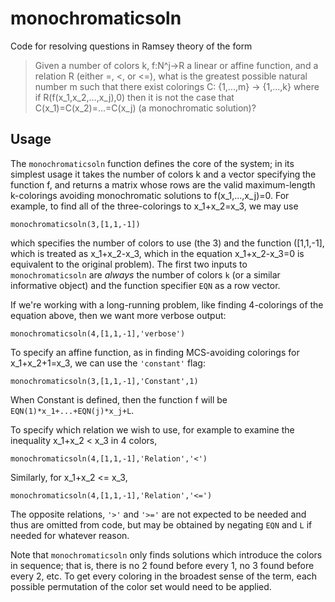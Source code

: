 # monochromaticsoln
Code for resolving questions in Ramsey theory of the form

>Given a number of colors k, f:N^j->R a linear or affine function, 
>and a relation R (either =, <, or <=), 
>what is the greatest possible natural number m such that there exist colorings
>C: {1,...,m} -> {1,...,k} where if R(f(x_1,x_2,...,x_j),0) then it is not the 
>case that C(x_1)=C(x_2)=...=C(x_j) (a monochromatic solution)?

## Usage

The `monochromaticsoln` function defines the core of the system; in its simplest usage
it takes the number of colors k and a vector specifying the function f, and returns a
matrix whose rows are the valid maximum-length k-colorings avoiding monochromatic
solutions to f(x_1,...,x_j)=0. For example, to find all of the three-colorings to 
x_1+x_2=x_3, we may use
```
monochromaticsoln(3,[1,1,-1])
```
which specifies the number of colors to use (the 3) and the function ([1,1,-1], which 
is treated as x_1+x_2-x_3, which in the equation x_1+x_2-x_3=0 is equivalent to the 
original problem). The first two inputs to `monochromaticsoln` are *always* the number
of colors `k` (or a similar informative object) and the function specifier `EQN` 
as a row vector.

If we're working with a long-running problem, like finding 4-colorings of the equation
above, then we want more verbose output:
```
monochromaticsoln(4,[1,1,-1],'verbose')
```

To specify an affine function, as in finding MCS-avoiding colorings for x_1+x_2+1=x_3, 
we can use the `'constant'` flag:
```
monochromaticsoln(3,[1,1,-1],'Constant',1)
```
When Constant is defined, then the function f will be 
`EQN(1)*x_1+...+EQN(j)*x_j+L`.

To specify which relation we wish to use, for example to examine the inequality
x_1+x_2 < x_3 in 4 colors,
```
monochromaticsoln(4,[1,1,-1],'Relation','<')
```
Similarly, for x_1+x_2 <= x_3,
```
monochromaticsoln(4,[1,1,-1],'Relation','<=')
```
The opposite relations, `'>'` and `'>='` are not expected to be needed and thus are 
omitted from code, but may be obtained by negating `EQN` and `L` if needed for whatever 
reason.

Note that `monochromaticsoln` only finds solutions which introduce the colors in sequence;
that is, there is no 2 found before every 1, no 3 found before every 2, etc. To get every 
coloring in the broadest sense of the term, each possible permutation of the color set 
would need to be applied.
